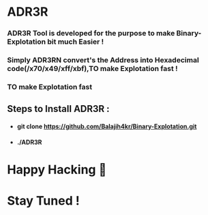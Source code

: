 #    ADR3R


 ###  ADR3R Tool is developed for the purpose to make Binary-Explotation bit much Easier !

### Simply ADR3RN convert's the Address into Hexadecimal code(/x70/x49/xff/xbf),TO make Explotation fast !

### TO make Explotation fast

## Steps to Install ADR3R :
 - #### git clone https://github.com/Balajih4kr/Binary-Explotation.git

 - #### ./ADR3R

 #  Happy Hacking 👋 
 #  Stay Tuned !
